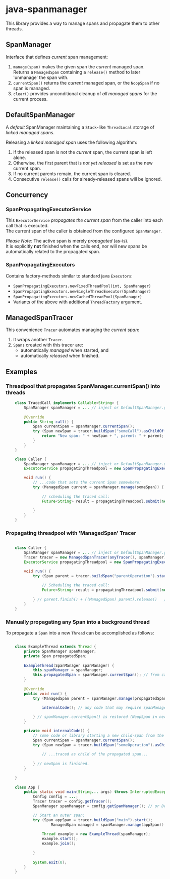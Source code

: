 # java-spanmanager

This library provides a way to manage spans and propagate them to other threads.

## SpanManager

Interface that defines _current_ span management:
 1. `manage(span)` makes the given span the _current_ managed span.  
    Returns a `ManagedSpan` containing a `release()` method
    to later 'unmanage' the span with.
 2. `currentSpan()` returns the _current_ managed span,
    or the `NoopSpan` if no span is managed.
 3. `clear()` provides unconditional cleanup of _all managed spans_ for the current process.

## DefaultSpanManager

A _default_ SpanManager maintaining a `Stack`-like `ThreadLocal` storage of _linked managed spans_.

Releasing a _linked managed span_ uses the following algorithm:
 1. If the released span is not the _current_ span, the current span is left alone.
 2. Otherwise, the first parent that is <em>not yet released</em> is set as the new current span.
 3. If no current parents remain, the current span is cleared.
 4. Consecutive `release()` calls for already-released spans will be ignored.

## Concurrency

### SpanPropagatingExecutorService

This `ExecutorService` _propagates the current span_ 
from the caller into each call that is executed.  
The current span of the caller is obtained from the configured `SpanManager`.

_Please Note:_ The active span is merely _propagated_ (as-is).  
It is explicitly **not** finished when the calls end,
nor will new spans be automatically related to the propagated span.

### SpanPropagatingExecutors

Contains factory-methods similar to standard java `Executors`:  
 - `SpanPropagatingExecutors.newFixedThreadPool(int, SpanManager)`
 - `SpanPropagatingExecutors.newSingleThreadExecutor(SpanManager)`
 - `SpanPropagatingExecutors.newCachedThreadPool(SpanManager)`
 - Variants of the above with additional `ThreadFactory` argument.

## ManagedSpanTracer

This convenience `Tracer` automates managing the _current span_:
 1. It wraps another `Tracer`.
 2. `Spans` created with this tracer are:
    - automatically _managed_ when started, and
    - automatically _released_ when finished.

## Examples

### Threadpool that propagates SpanManager.currentSpan() into threads

```java
    class TracedCall implements Callable<String> {
        SpanManager spanManager = ... // inject or DefaultSpanManager.getInstance();
        
        @Override
        public String call() {
            Span currentSpan = spanManager.currentSpan();
            try (Span newSpan = tracer.buildSpan("someCall").asChildOf(currentSpan.context()).start()) {
                return "New span: " + newSpan + ", parent: " + parent;
            }
        }
    }

    class Caller {
        SpanManager spanManager = ... // inject or DefaultSpanManager.getInstance(); 
        ExecutorService propagatingThreadpool = new SpanPropagatingExecutorService(anyThreadpool(), spanManager);

        void run() {
            // ...code that sets the current Span somewhere:
            try (ManagedSpan current = spanManager.manage(someSpan)) {
                
                // scheduling the traced call:
                Future<String> result = propagatingThreadpool.submit(new TracedCall());
                
            }
        }
    }

```

### Propagating threadpool with 'ManagedSpan' Tracer

```java

    class Caller {
        SpanManager spanManager = ... // inject or DefaultSpanManager.getInstance();
        Tracer tracer = new ManagedSpanTracer(anyTracer(), spanManager);
        ExecutorService propagatingThreadpool = new SpanPropagatingExecutorService(anyThreadpool(), spanManager);

        void run() {
            try (Span parent = tracer.buildSpan("parentOperation").start()) { // parent === spanManager.currentSpan()
            
                // Scheduling the traced call:
                Future<String> result = propagatingThreadpool.submit(new TracedCall());
                
            } // parent.finish() + ((ManagedSpan) parent).release()   // Performed by ManagedSpanTracer
        }
    }

```

### Manually propagating any Span into a background thread

To propagate a `Span` into a new `Thread` can be accomplished as follows:

```java

    class ExampleThread extends Thread {
        private SpanManager spanManager;
        private Span propagatedSpan;
        
        ExampleThread(SpanManager spanManager) {
            this.spanManager = spanManager;
            this.propagatedSpan = spanManager.currentSpan(); // from calling thread.
        }
        
        @Override
        public void run() {
            try (ManagedSpan parent = spanManager.manage(propagatedSpan)) { // make currentSpan() === propagatedSpan

                internalCode(); // any code that may require spanManager.currentSpan();
                
            } // spanManager.currentSpan() is restored (NoopSpan in new thread).
        }

        private void internalCode() {
            // some code or library starting a new child-span from the 'current' span:
            Span currentSpan = spanManager.currentSpan();
            try (Span newSpan = tracer.buildSpan("someOperation").asChildOf(currentSpan.context()).start()) {
            
                // ...traced as child of the propagated span...
                
            } // newSpan is finished.
        }
      
    }
    
    class App {
        public static void main(String... args) throws InterruptedException {
            Config config = ...;
            Tracer tracer = config.getTracer();
            SpanManager spanManager = config.getSpanManager(); // or DefaultSpanManager.getInstance();

            // Start an outer span:
            try (Span appSpan = tracer.buildSpan("main").start();
                    ManagedSpan managed = spanManager.manage(appSpan)) {
            
                Thread example = new ExampleThread(spanManager);
                example.start();
                example.join();
                
            }
            
            System.exit(0);
        }
    }

```
